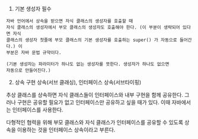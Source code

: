 1. 기본 생성자 필수

```
자바 언어에서 상속을 받으면 자식 클래스의 생성자를 호출할 때
자식 클래스의 생성자에서 부모 클래스의 생성자도 호출해야 한다. (이 부분이 생략되어 있다면 자식
클래스의 생성자 첫줄에 부모 클래스의 기본 생성자를 호출하는 super() 가 자동으로 들어간다.) 이
부분은 자바 문법 규약이다.

(기본 생성자는 파라미터가 하나도 없는 생성자를 뜻한다. 생성자가 하나도 없으면
자동으로 만들어진다.)
```

2. 상속
구현 상속(서브 클래싱), 인터페이스 상속(서브타이핑)

추상 클래스를 상속하면 자식 클래스들이 인터페이스와 내부 구현을 함께 공유한다. 그러나 구현은 공유할 필요가 없고 인터페이스만 공유하고 싶을 때가 있다. 이때 자바에서는 인터페이스를 사용한다.

다형적인 협력을 위해 부모 클래스와 자식 클래스가 인터페이스를 공유할 수 있도록 상속을 이용하는 것을 인터페이스 상속이라고 부른다.
